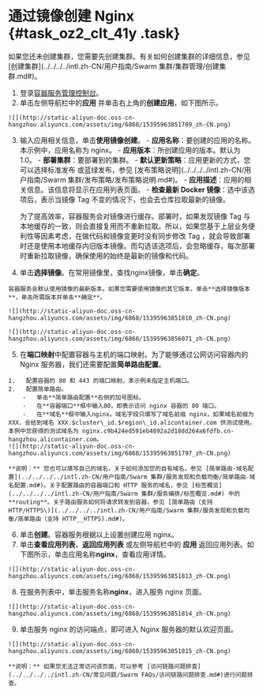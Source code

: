 # 通过镜像创建 Nginx {#task_oz2_clt_41y .task}

如果您还未创建集群，您需要先创建集群。有关如何创建集群的详细信息，参见[创建集群](../../../../intl.zh-CN/用户指南/Swarm 集群/集群管理/创建集群.md#)。

1.   登录[容器服务管理控制台](https://cs.console.aliyun.com)。 
2.   单击左侧导航栏中的**应用** 并单击右上角的**创建应用**，如下图所示。 

    ![](http://static-aliyun-doc.oss-cn-hangzhou.aliyuncs.com/assets/img/6868/15395963851789_zh-CN.png)

3.   输入应用相关信息，单击**使用镜像创建**。 
    -   **应用名称**：要创建的应用的名称。本示例中，应用名称为 nginx。
    -   **应用版本**：所创建应用的版本。默认为 1.0。
    -   **部署集群**：要部署到的集群。
    -   **默认更新策略**：应用更新的方式，您可以选择标准发布 或蓝绿发布，参见 [发布策略说明](../../../../intl.zh-CN/用户指南/Swarm 集群/发布策略/发布策略说明.md#)。
    -   **应用描述**：应用的相关信息。该信息将显示在应用列表页面。
    -   **检查最新 Docker 镜像**：选中该选项后，表示当镜像 Tag 不变的情况下，也会去仓库拉取最新的镜像。

        为了提高效率，容器服务会对镜像进行缓存。部署时，如果发现镜像 Tag 与本地缓存的一致，则会直接复用而不重新拉取。所以，如果您基于上层业务便利性等因素考虑，在做代码和镜像变更时没有同步修改 Tag ，就会导致部署时还是使用本地缓存内旧版本镜像。而勾选该选项后，会忽略缓存，每次部署时重新拉取镜像，确保使用的始终是最新的镜像和代码。

4.   单击**选择镜像**。在常用镜像里，查找nginx镜像，单击**确定**。 

    容器服务会默认使用镜像的最新版本。如果您需要使用镜像的其它版本，单击**选择镜像版本**，单击所需版本并单击**确定**。

    ![](http://static-aliyun-doc.oss-cn-hangzhou.aliyuncs.com/assets/img/6868/15395963851810_zh-CN.png)

    ![](http://static-aliyun-doc.oss-cn-hangzhou.aliyuncs.com/assets/img/6868/15395963856071_zh-CN.png)

5.   在**端口映射**中配置容器与主机的端口映射。为了能够通过公网访问容器内的 Nginx 服务器，我们还需要配置**简单路由配置**。 

    1.   配置容器的 80 和 443 的端口映射。本示例未指定主机端口。 
    2.   配置简单路由。 
        -   单击**简单路由配置**右侧的加号图标。
        -   在**容器端口**框中输入80，即表示访问 nginx 容器的 80 端口。
        -   在**域名**框中输入nginx。域名字段只填写了域名前缀 nginx，如果域名前缀为 XXX，会给到域名 XXX.$cluster\_id.$region\_id.alicontainer.com 供测试使用。本例中您获得的测试域名为 nginx.c9b424ed591eb4892a2d18dd264a6fdfb.cn-hangzhou.alicontainer.com。
    ![](http://static-aliyun-doc.oss-cn-hangzhou.aliyuncs.com/assets/img/6868/15395963851797_zh-CN.png)

    **说明：** 您也可以填写自己的域名，关于如何添加您的自有域名，参见 [简单路由-域名配置](../../../../intl.zh-CN/用户指南/Swarm 集群/服务发现和负载均衡/简单路由-域名配置.md#)。关于配置路由的容器端口和 HTTP 服务的域名，参见 [标签概览](../../../../intl.zh-CN/用户指南/Swarm 集群/服务编排/标签概览.md#) 中的 **routing**。关于路由服务如何将请求转发到容器，参见 [简单路由（支持 HTTP/HTTPS\)](../../../../intl.zh-CN/用户指南/Swarm 集群/服务发现和负载均衡/简单路由（支持 HTTP__HTTPS).md#)。

6.   单击**创建**。容器服务根据以上设置创建应用 nginx。 
7.   单击**查看应用列表**，**返回应用列表** 或左侧导航栏中的 **应用** 返回应用列表。如下图所示，单击应用名称**nginx**，查看应用详情。 

    ![](http://static-aliyun-doc.oss-cn-hangzhou.aliyuncs.com/assets/img/6868/15395963851813_zh-CN.png)

8.   在服务列表中，单击服务名称**nginx**，进入服务 nginx 页面。 

    ![](http://static-aliyun-doc.oss-cn-hangzhou.aliyuncs.com/assets/img/6868/15395963851814_zh-CN.png)

9.   单击服务 nginx 的访问端点，即可进入 Nginx 服务器的默认欢迎页面。 

    ![](http://static-aliyun-doc.oss-cn-hangzhou.aliyuncs.com/assets/img/6868/15395963851815_zh-CN.png)

    **说明：** 如果您无法正常访问该页面，可以参考 [访问链路问题排查](../../../../intl.zh-CN/常见问题/Swarm FAQs/访问链路问题排查.md#)进行问题排查。


